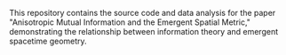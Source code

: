 This repository contains the source code and data analysis for the paper "Anisotropic Mutual Information and the Emergent Spatial Metric," demonstrating the relationship between information theory and emergent spacetime geometry.
